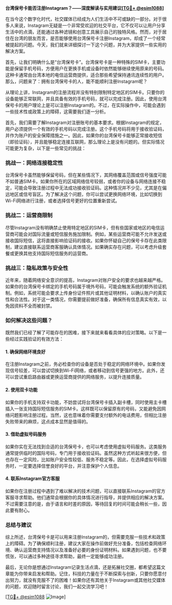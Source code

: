 **台湾保号卡能否注册Instagram？——深度解读与实用建议[[TG💪+ @esim1088](https://t.me/s/esim1088)]**

在当今这个数字化时代，社交媒体已经成为人们生活中不可或缺的一部分。对于很多人来说，Instagram无疑是一个非常受欢迎的社交平台，它不仅可以让用户分享生活中的点滴，还能通过各种滤镜和创意工具展示自己的独特风格。然而，对于居住在台湾的朋友而言，是否能够使用台湾保号卡注册Instagram，却成了一个经常被提起的问题。今天，我们就来详细探讨一下这个问题，并为大家提供一些实用的解决方案。

首先，让我们明确什么是“台湾保号卡”。台湾保号卡是一种特殊的SIM卡，主要功能是保留手机号码，方便用户在更换手机或设备时依然能够继续使用原来的号码。这种卡通常由台湾本地的电信运营商提供，适合那些希望保持通讯连续性的用户。那么，问题来了：拥有台湾保号卡的人，能不能顺利注册Instagram呢？

从理论上讲，Instagram的注册流程并没有特别限制特定地区的SIM卡。只要你的设备能够正常联网，并且具备有效的手机号码，就可以完成注册。因此，使用台湾保号卡的用户理论上是可以注册Instagram的。不过，在实际操作中，可能会遇到一些技术性或政策上的障碍，这需要我们逐一分析。

首先，我们需要了解Instagram对注册账号的基本要求。根据Instagram的规定，用户必须提供一个有效的手机号码以完成注册。这个手机号码将用于接收验证码，并作为账户的安全保障措施之一。因此，如果你的台湾保号卡能够正常接收短信（即验证码），并且能够稳定连接互联网，那么理论上是没有问题的。但实际情况可能更为复杂，以下是一些常见的挑战：

### **挑战一：网络连接稳定性**
台湾保号卡虽然能够保留号码，但在某些情况下，其网络覆盖范围或信号强度可能不如普通SIM卡。如果你所在的区域网络信号较弱，或者你的设备与网络连接不稳定，可能会导致注册过程中无法成功接收验证码。这种情况并不少见，尤其是在偏远地区或信号盲区。为了解决这个问题，你可以尝试更换网络环境，比如切换到Wi-Fi网络进行注册，或者选择信号更好的位置重新尝试。

### **挑战二：运营商限制**
尽管Instagram没有明确禁止使用特定地区的SIM卡，但有些国家或地区的电信运营商可能会对国际流量或短信服务施加限制。例如，某些运营商可能不允许发送或接收国际短信，这将直接影响验证码的接收。如果你怀疑自己的保号卡存在此类限制，建议直接联系运营商客服确认具体情况。如果确实存在问题，可以考虑升级套餐或更换其他支持国际短信服务的运营商。

### **挑战三：隐私政策与安全性**
近年来，随着网络安全意识的提高，Instagram对账户安全的要求也越来越严格。如果你的台湾保号卡绑定的手机号码属于境外号码，可能会触发系统的额外验证机制。例如，系统可能会要求上传身份证件照片或其他证明材料，以确认账户的真实性和合法性。对于这一类情况，你需要提前做好准备，确保所有信息真实有效，以免因资料不全而被封禁。

### **如何解决这些问题？**

既然我们已经了解了可能存在的困难，接下来就来看看具体的应对策略。以下是一些经过实践验证的有效方法：

#### **1. 确保网络环境良好**
在注册Instagram之前，务必检查你的设备是否处于稳定的网络环境中。如果你发现信号较差，可以尝试切换到Wi-Fi网络，或者移动到信号更强的地方。此外，还可以尝试重启路由器或更换运营商提供的网络服务，以提升连接质量。

#### **2. 使用双卡功能**
如果你的手机支持双卡功能，不妨尝试将台湾保号卡插入副卡槽，同时使用主卡槽插入一张支持国际短信服务的SIM卡。这样既可以保留原有的号码，又能避免因网络问题影响注册过程。当然，这也意味着你需要支付额外的电话费用，但相比注册失败带来的麻烦，这点成本显然是值得的。

#### **3. 借助虚拟号码服务**
如果你实在无法找到合适的台湾保号卡，也可以考虑使用虚拟号码服务。这类服务通常提供临时的国际号码，专门用于接收验证码。虽然这种方式听起来很方便，但也存在一定风险，比如账户安全性较低、服务不稳定等。因此，在选择虚拟号码服务时，一定要选择信誉良好的平台，并注意保护个人信息。

#### **4. 联系Instagram官方客服**
如果你在注册过程中遇到了难以解决的技术问题，可以直接联系Instagram的官方客服寻求帮助。他们通常会根据你的具体情况进行指导，并提供相应的解决方案。不过需要注意的是，由于语言和时差的原因，等待回复的时间可能会稍长一些，因此要有耐心。

### **总结与建议**

综上所述，台湾保号卡是可以用来注册Instagram的，但需要克服一些技术和政策上的障碍。为了确保顺利注册，建议大家在操作前做好充分准备，包括检查网络环境、确认运营商支持情况以及准备好必要的身份证明材料。如果遇到问题，也不要慌张，可以通过多种途径寻求帮助，最终一定能够成功注册。

最后，无论你是想通过Instagram记录生活点滴，还是拓展社交圈，都希望这篇文章能为你带来启发和帮助。记住，科技的力量在于不断探索与创新，只要你愿意付出努力，就没有克服不了的困难！如果你还有其他关于Instagram或其他社交媒体的问题，欢迎随时留言讨论，我们一起交流学习吧！

[[TG💪+ @esim1088](https://t.me/s/esim1088) ![Image](https://i.postimg.cc/4NQfJmqS/Snipaste-2025-05-13-00-14-12.png)]